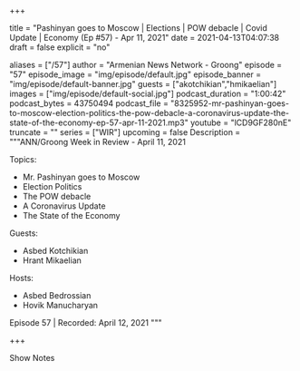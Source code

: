 
+++

title = "Pashinyan goes to Moscow | Elections | POW debacle | Covid Update | Economy (Ep #57) - Apr 11, 2021"
date = 2021-04-13T04:07:38
draft = false
explicit = "no"

aliases = ["/57"]
author = "Armenian News Network - Groong"
episode = "57"
episode_image = "img/episode/default.jpg"
episode_banner = "img/episode/default-banner.jpg"
guests = ["akotchikian","hmikaelian"]
images = ["img/episode/default-social.jpg"]
podcast_duration = "1:00:42"
podcast_bytes = 43750494
podcast_file = "8325952-mr-pashinyan-goes-to-moscow-election-politics-the-pow-debacle-a-coronavirus-update-the-state-of-the-economy-ep-57-apr-11-2021.mp3"
youtube = "lCD9GF280nE"
truncate = ""
series = ["WIR"]
upcoming = false
Description = """ANN/Groong Week in Review - April 11, 2021

Topics:

- Mr. Pashinyan goes to Moscow
- Election Politics
- The POW debacle
- A Coronavirus Update
- The State of the Economy


Guests:
- Asbed Kotchikian
- Hrant Mikaelian

Hosts:
- Asbed Bedrossian
- Hovik Manucharyan

Episode 57 | Recorded: April 12, 2021
"""

+++

Show Notes

